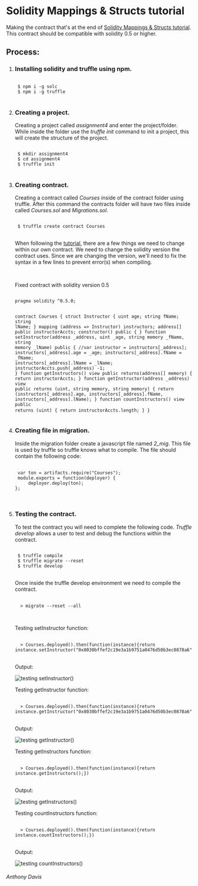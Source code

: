 <h1>Solidity Mappings & Structs tutorial</h1>
<p>Making the contract that's at the end of <a href="https://coursetro.com/posts/code/102/Solidity-Mappings-&-Structs-Tutorial">Solidity Mappings & Structs tutorial</a>. This contract should be compatible with solidity 0.5 or higher.</p>
<h2>Process:</h2>
<ol>
<li>
 <h3>Installing solidity and truffle using npm.</h3>
 <pre>
<code>
 $ npm i -g solc
 $ npm i -g truffle
</code>
</pre>
</li>
<li>
<h3>Creating a project.</h3>
 <p> Creating a project called<em> assignment4</em> and enter the project/folder. While inside the folder use the <em>truffle init</em> command to init a project, this will create the structure of the project.</p>
<pre>
<code>
 $ mkdir assignment4
 $ cd assignment4
 $ truffle init
</code>
</pre>
</li>
<li>
<h3>Creating contract.</h3>
<p>Creating a contract called <em>Courses</em> inside of the contract folder using truffle. After this command the contracts folder will have two files inside called <em>Courses.sol</em> and <em>Migrations.sol</em>.</p>
<pre>
<code>
 $ truffle create contract Courses  
</code>
</pre>
<p>When following the <a href="https://coursetro.com/posts/code/102/Solidity-Mappings-&-Structs-Tutorial">tutorial</a>, there are a few things we need to change within our own contract. We need to change the solidity version the contract uses. Since we are changing the version, we'll need to fix the syntax in a few lines to prevent error(s) when compiling.</p>
<br>
<p>Fixed contract with solidity version 0.5</p>
<pre>
<code>
pragma solidity ^0.5.0;

contract Courses {
    struct Instructor {
        uint age;
        string fName;
        string lName;
    }
    mapping (address => Instructor) instructors;
    address[] public instructorAccts;
    constructor() public {
    }
    function setInstructor(address _address, uint _age, string memory _fName, string memory _lName) public {
        //var instructor = instructors[_address];
        instructors[_address].age = _age;
        instructors[_address].fName = _fName;
        instructors[_address].lName = _lName;
        instructorAccts.push(_address) -1;
    }
    function getInstructors() view public returns(address[] memory) {
        return instructorAccts;
    }
    function getInstructor(address _address) view public returns (uint, string memory, string memory) {
        return (instructors[_address].age, instructors[_address].fName, instructors[_address].lName);
    }
    function countInstructors() view public returns (uint) {
        return instructorAccts.length;
    }
}
</code>
</pre>
</li>
<li>
 <h3>Creating file in migration.</h3>
 <p>Inside the migration folder create a javascript file named <em>2_mig</em>. This file is used by truffle so truffle knows what to compile. The file should contain the following code:</p>
 <pre>
 <code>
 var ton = artifacts.require("Courses"); 
 module.exports = function(deployer) { 
	 deployer.deploy(ton); 
};
 </code>
 </pre>
</li>
<li>
 <h3>Testing the contract.</h3> 
 <p>To test the contract you will need to complete the following code. <em>Truffle develop</em> allows a user to test and debug the functions within the contract.</p>
<pre>
<code>
 $ truffle compile
 $ truffle migrate --reset
 $ truffle develop
</code>
</pre>
 <p>Once inside the truffle develop environment we need to compile the contract.</p>
 <pre>
 <code>
  > migrate --reset --all
 </code>
 </pre>
 <p>Testing setInstructor function:</p>
 <pre>
 <code>
  > Courses.deployed().then(function(instance){return instance.setInstructor("0x8030bffef2c19e3a1b9751a0476d50b3ec0878a6",21,"Tony","Tiger");})
</code>
</pre>
<p>Output:</p>
<img src="screenshots/setInstructor" title="testing setInstructor()">
 <p>Testing getInstructor function:</p>
 <pre>
 <code>
  > Courses.deployed().then(function(instance){return instance.getInstructor("0x8030bffef2c19e3a1b9751a0476d50b3ec0878a6");})
</code>
</pre>
<p>Output:</p>
<img src="screenshots/getInstructors" title="testing getInstructor()">
 <p>Testing getInstructors function:</p>
 <pre>
 <code>
  > Courses.deployed().then(function(instance){return instance.getInstructors();})
</code>
</pre>
<p>Output:</p>
<img src="screenshots/getInstructorss" title="testing getInstructors()">
 <p>Testing countInstructors function:</p>
 <pre>
 <code>
  > Courses.deployed().then(function(instance){return instance.countInstructors();})
</code>
</pre>
<p>Output:</p>
<img src="screenshots/countInstructors" title="testing countInstructors()">
</li>
</ol>
<h6>Anthony Davis</h6>
